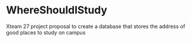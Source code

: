 # WhereShouldIStudy
Xteam 27 project proposal to create a database that stores the address of good places to study on campus
